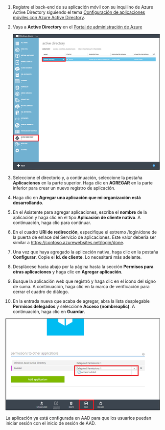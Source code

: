 1. Registre el back-end de su aplicación móvil con su inquilino de Azure Active Directory siguiendo el tema [Configuración de aplicaciones móviles con Azure Active Directory].

2. Vaya a **Active Directory** en el [Portal de administración de Azure]

   ![](./media/app-service-mobile-adal-register-app/app-service-navigate-aad.png)

3. Seleccione el directorio y, a continuación, seleccione la pestaña **Aplicaciones** en la parte superior. Haga clic en **AGREGAR** en la parte inferior para crear un nuevo registro de aplicación. 

4. Haga clic en **Agregar una aplicación que mi organización está desarrollando**.

5. En el Asistente para agregar aplicaciones, escriba el **nombre** de la aplicación y haga clic en el tipo **Aplicación de cliente nativo**. A continuación, haga clic para continuar.

6. En el cuadro **URI de redirección**, especifique el extremo /login/done de la puerta de enlace del Servicio de aplicaciones. Este valor debería ser similar a https://contoso.azurewebsites.net/login/done.

7. Una vez que haya agregado la aplicación nativa, haga clic en la pestaña **Configurar**. Copie el **Id. de cliente**. Lo necesitará más adelante.

8. Desplácese hacia abajo por la página hasta la sección **Permisos para otras aplicaciones** y haga clic en **Agregar aplicación**.

9. Busque la aplicación web que registró y haga clic en el icono del signo de suma. A continuación, haga clic en la marca de verificación para cerrar el cuadro de diálogo.

10. En la entrada nueva que acaba de agregar, abra la lista desplegable **Permisos delegados** y seleccione **Acceso (nombreaplic)**. A continuación, haga clic en **Guardar**.

   ![](./media/app-service-mobile-adal-register-app/aad-native-client-add-permissions.png)

La aplicación ya está configurada en AAD para que los usuarios puedan iniciar sesión con el inicio de sesión de AAD.

[Portal de administración de Azure]: https://manage.windowsazure.com/
[Configuración de aplicaciones móviles con Azure Active Directory]: ../articles/app-service-how-to-configure-active-directory-authentication.md

<!---HONumber=Nov15_HO1-->